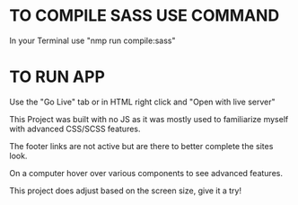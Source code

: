 # TO COMPILE SASS USE COMMAND
 In your Terminal use "nmp run compile:sass"

# TO RUN APP
 Use the "Go Live" tab or in HTML right click and "Open with live server"

This Project was built with no JS as it was mostly used to familiarize myself with advanced CSS/SCSS features.

The footer links are not active but are there to better complete the sites look.

On a computer hover over various components to see advanced features.

This project does adjust based on the screen size, give it a try!